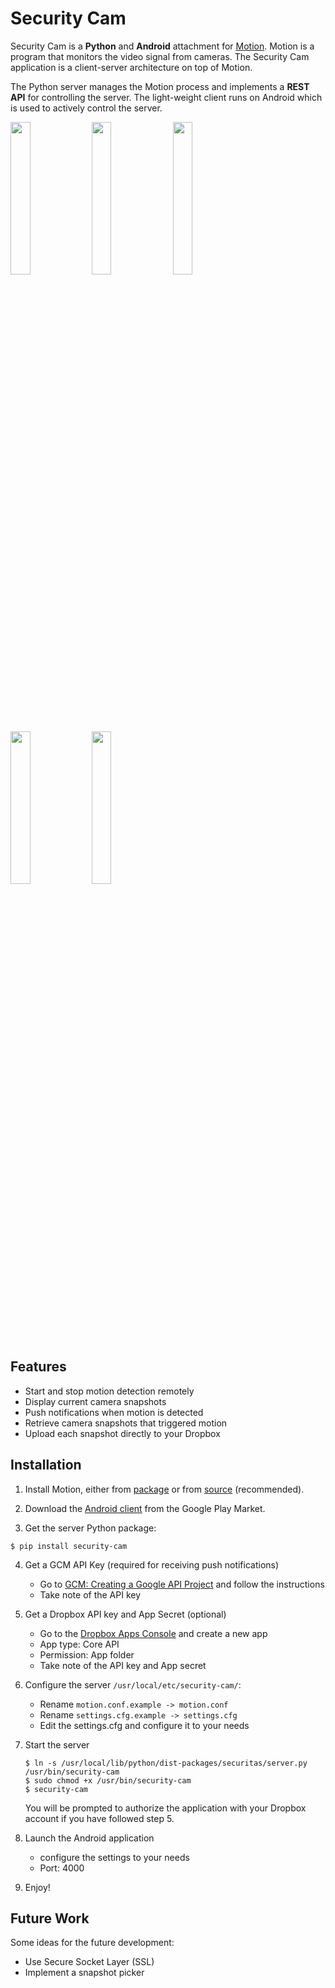 # Security Cam

Security Cam is a **Python** and **Android** attachment for [Motion][1]. Motion is a program that monitors the video signal from cameras. The Security Cam application is a client-server architecture on top of Motion.

The Python server manages the Motion process and implements a **REST API** for controlling the server. The light-weight client runs on Android which is used to actively control the server.

<img src="http://konrad-reiche.com/images/security-cam/screenshots/device-1.png" height="25%">
<img src="http://konrad-reiche.com/images/security-cam/screenshots/device-2.png" height="25%">
<img src="http://konrad-reiche.com/images/security-cam/screenshots/device-3.png" height="25%">
<img src="http://konrad-reiche.com/images/security-cam/screenshots/device-4.png" height="25%">
<img src="http://konrad-reiche.com/images/security-cam/screenshots/device-5.png" height="25%">

## Features

* Start and stop motion detection remotely
* Display current camera snapshots
* Push notifications when motion is detected
* Retrieve camera snapshots that triggered motion
* Upload each snapshot directly to your Dropbox

## Installation

1. Install Motion, either from [package][2] or from [source][3] (recommended).

2. Download the [Android client][6] from the Google Play Market.
   
3. Get the server Python package:
```
$ pip install security-cam
```

4. Get a GCM API Key (required for receiving push notifications)
   - Go to [GCM: Creating a Google API Project][4] and follow the instructions
   - Take note of the API key

5. Get a Dropbox API key and App Secret (optional)
   - Go to the [Dropbox Apps Console][5] and create a new app
   - App type: Core API
   - Permission: App folder
   - Take note of the API key and App secret

6. Configure the server `/usr/local/etc/security-cam/`:
   - Rename `motion.conf.example -> motion.conf`
   - Rename `settings.cfg.example -> settings.cfg`
   - Edit the settings.cfg and configure it to your needs

7. Start the server
   ```
   $ ln -s /usr/local/lib/python/dist-packages/securitas/server.py /usr/bin/security-cam
   $ sudo chmod +x /usr/bin/security-cam
   $ security-cam
   ```

   You will be prompted to authorize the application with your Dropbox account if you have followed step 5.

8. Launch the Android application
   - configure the settings to your needs
   - Port: 4000

9. Enjoy!

## Future Work

Some ideas for the future development:
- Use Secure Socket Layer (SSL)
- Implement a snapshot picker

[1]: http://www.lavrsen.dk/foswiki/bin/view/Motion/WebHome
[2]: http://www.lavrsen.dk/foswiki/bin/view/Motion/DownloadFiles
[3]: https://github.com/sackmotion/motion
[4]: http://developer.android.com/google/gcm/gs.html#create-proj
[5]: https://www.dropbox.com/developers/apps/
[6]: https://play.google.com/store/apps/details?id=berlin.reiche.securitas

